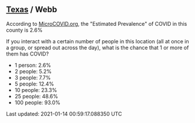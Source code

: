 
## [Texas](/united-states/texas) / Webb

According to [MicroCOVID.org](http://microcovid.org),
the "Estimated Prevalence" of COVID in this county is 2.6%

If you interact with a certain number of people in this location
(all at once in a group, or spread out across the day), what is the chance that
1 or more of them has COVID?

- 1 person: 2.6%
- 2 people: 5.2%
- 3 people: 7.7%
- 5 people: 12.4%
- 10 people: 23.3%
- 25 people: 48.6%
- 100 people: 93.0%

Last updated: 2021-01-14 00:59:17.088350 UTC
